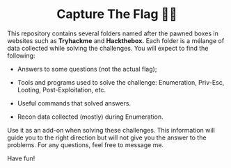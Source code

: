 <h1 align="center"> Capture The Flag 🏴‍☠️ </h1>

<p>This repository contains several folders named after the pawned boxes in websites such as <strong>Tryhackme</strong> and <strong>Hackthebox.</strong> 
  Each folder is a mélange of data collected while solving the challenges.
You will expect to find the following:</p>

* Answers to some questions (not the actual flag);

* Tools and programs used to solve the challenge: Enumeration, Priv-Esc, Looting, Post-Exploitation, etc.

* Useful commands that solved answers.

* Recon data collected (mostly) during Enumeration.

<p>Use it as an add-on when solving these challenges. This information will guide you to the right direction but will not give you the answer to the problems. 
For any questions, feel free to message me. 

Have fun! </p>
